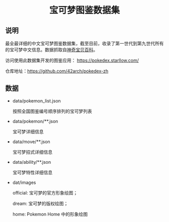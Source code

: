 <div align="center">
  <image />
  <h1>宝可梦图鉴数据集</h1>
</div>

## 说明

最全最详细的中文宝可梦图鉴数据集，截至目前，收录了第一世代到第九世代所有的宝可梦中文信息。数据抓取自[神奇宝贝百科](https://wiki.52poke.com/wiki/主页)。

访问使用此数据集开发的图鉴应用： https://pokedex.starllow.com/

仓库地址：https://github.com/42arch/pokedex-zh

## 数据

- data/pokemon_list.json

  按照全国图鉴编号顺序排列的宝可梦列表

- data/pokemon/\*\*.json

  宝可梦详细信息

- data/move/\*\*.json

  宝可梦招式详细信息

- data/ability/\*\*.json

  宝可梦特性详细信息

- dat/images

  official: 宝可梦的官方形象绘图；

  dream: 宝可梦的版权绘图；

  home: Pokemon Home 中的形象绘图
